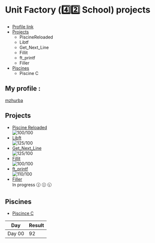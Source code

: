 # Unit Factory (:four::two: School) projects
* [Profile link](https://github.com/gloomikon/UnitFactory/#My-profile)
* [Projects](https://github.com/gloomikon/UnitFactory/#Projects)
	* PiscineReloaded
	* Libtf
	* Get_Next_Line
	* Fillit
	* ft_printf
	* Filler
* [Piscines](https://github.com/gloomikon/UnitFactory/#Piscines)
	* Piscine C
## My profile :  
[mzhurba](https://profile.intra.42.fr/users/mzhurba "mzhurba")  

## Projects

* [Piscine Reloaded](https://github.com/gloomikon/UnitFactory/tree/master/PiscineReloaded)  
![100/100](https://firebasestorage.googleapis.com/v0/b/project-6823619469149101723.appspot.com/o/100.png?alt=media&token=5b9abe26-16c9-4705-8052-19d74c8301b2 "100/100")
* [Libft](https://github.com/gloomikon/UnitFactory/tree/master/libft)  
![125/100](https://firebasestorage.googleapis.com/v0/b/project-6823619469149101723.appspot.com/o/125.png?alt=media&token=c10b24d1-aa28-4a2f-ae79-83ec6504837c "125/100")
* [Get_Next_Line](https://github.com/gloomikon/UnitFactory/tree/master/get_next_line)  
![125/100](https://firebasestorage.googleapis.com/v0/b/project-6823619469149101723.appspot.com/o/125.png?alt=media&token=c10b24d1-aa28-4a2f-ae79-83ec6504837c "125/100")
* [Fillit](https://github.com/gloomikon/UnitFactory/tree/master/fillit)  
![100/100](https://firebasestorage.googleapis.com/v0/b/project-6823619469149101723.appspot.com/o/100.png?alt=media&token=5b9abe26-16c9-4705-8052-19d74c8301b2 "100/100")
* [ft_printf](https://github.com/gloomikon/UnitFactory/tree/master/ft_printf)  
![110/100](https://firebasestorage.googleapis.com/v0/b/project-6823619469149101723.appspot.com/o/110.png?alt=media&token=89399bd9-1585-426c-a2f7-77894cf7a786 "110/100")
* [Filler](https://github.com/gloomikon/UnitFactory/tree/master/filler)  
In progress :clock130: :clock1230: :clock930:

## Piscines

* [Piscince C](https://github.com/gloomikon/UnitFactory/tree/master/PISCINE)  

Day | Result
--- | ---
Day 00 | 92

